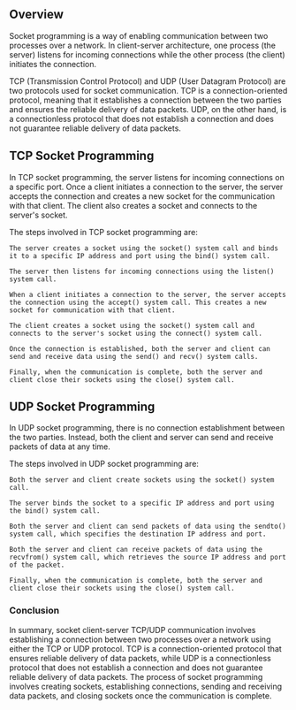 ## Overview

Socket programming is a way of enabling communication between two processes over a network. In client-server architecture, one process (the server) listens for incoming connections while the other process (the client) initiates the connection.

TCP (Transmission Control Protocol) and UDP (User Datagram Protocol) are two protocols used for socket communication. TCP is a connection-oriented protocol, meaning that it establishes a connection between the two parties and ensures the reliable delivery of data packets. UDP, on the other hand, is a connectionless protocol that does not establish a connection and does not guarantee reliable delivery of data packets.

## TCP Socket Programming

In TCP socket programming, the server listens for incoming connections on a specific port. Once a client initiates a connection to the server, the server accepts the connection and creates a new socket for the communication with that client. The client also creates a socket and connects to the server's socket.

The steps involved in TCP socket programming are:

    The server creates a socket using the socket() system call and binds it to a specific IP address and port using the bind() system call.

    The server then listens for incoming connections using the listen() system call.

    When a client initiates a connection to the server, the server accepts the connection using the accept() system call. This creates a new socket for communication with that client.

    The client creates a socket using the socket() system call and connects to the server's socket using the connect() system call.

    Once the connection is established, both the server and client can send and receive data using the send() and recv() system calls.

    Finally, when the communication is complete, both the server and client close their sockets using the close() system call.

## UDP Socket Programming

In UDP socket programming, there is no connection establishment between the two parties. Instead, both the client and server can send and receive packets of data at any time.

The steps involved in UDP socket programming are:

    Both the server and client create sockets using the socket() system call.

    The server binds the socket to a specific IP address and port using the bind() system call.

    Both the server and client can send packets of data using the sendto() system call, which specifies the destination IP address and port.

    Both the server and client can receive packets of data using the recvfrom() system call, which retrieves the source IP address and port of the packet.

    Finally, when the communication is complete, both the server and client close their sockets using the close() system call.

### Conclusion

In summary, socket client-server TCP/UDP communication involves establishing a connection between two processes over a network using either the TCP or UDP protocol. TCP is a connection-oriented protocol that ensures reliable delivery of data packets, while UDP is a connectionless protocol that does not establish a connection and does not guarantee reliable delivery of data packets. The process of socket programming involves creating sockets, establishing connections, sending and receiving data packets, and closing sockets once the communication is complete.